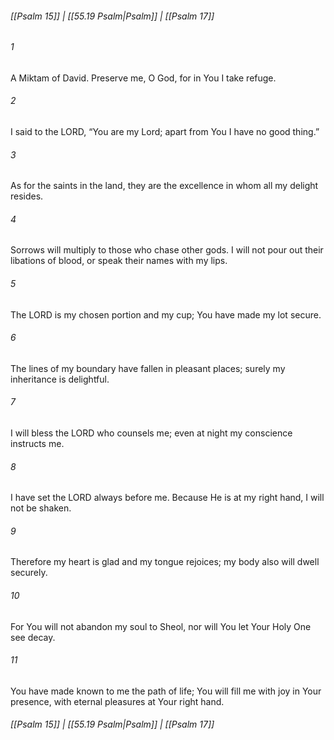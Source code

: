 
###### [[Psalm 15]] | [[55.19 Psalm|Psalm]] | [[Psalm 17]]

###### 1
A Miktam of David. Preserve me, O God, for in You I take refuge.
###### 2
I said to the LORD, “You are my Lord; apart from You I have no good thing.”
###### 3
As for the saints in the land, they are the excellence in whom all my delight resides.
###### 4
Sorrows will multiply to those who chase other gods. I will not pour out their libations of blood, or speak their names with my lips.
###### 5
The LORD is my chosen portion and my cup; You have made my lot secure.
###### 6
The lines of my boundary have fallen in pleasant places; surely my inheritance is delightful.
###### 7
I will bless the LORD who counsels me; even at night my conscience instructs me.
###### 8
I have set the LORD always before me. Because He is at my right hand, I will not be shaken.
###### 9
Therefore my heart is glad and my tongue rejoices; my body also will dwell securely.
###### 10
For You will not abandon my soul to Sheol, nor will You let Your Holy One see decay.
###### 11
You have made known to me the path of life; You will fill me with joy in Your presence, with eternal pleasures at Your right hand.

###### [[Psalm 15]] | [[55.19 Psalm|Psalm]] | [[Psalm 17]]
